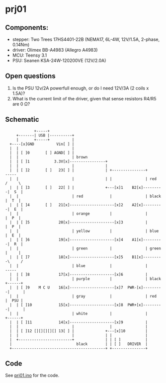 # prj01

## Components:
- stepper: Two Trees 17HS4401-22B (NEMA17, 6L-4W, 12V/1.5A, 2-phase, 0.14Nm)
- driver: Olimex BB-A4983 (Allegro A4983)
- MCU: Teensy 3.1
- PSU: Seanen KSA-24W-120200VE (12V/2.0A)

## Open questions
1. Is the PSU 12v/2A powerfull enough, or do I need 12V/3A (2 coils x 1.5A)?
2. What is the current limit of the driver, given that sense resistors R4/R5 are 0 Ω?

## Schematic
```
             +-----+                                                             
     +-------| USB |----------+                                                  
     |       +-----+          |                                                  
  +----[x]GND          Vin[ ] |                                                  
  |  |                        |                                                  
  |  | [ ]0       [ ] AGND[ ] |                                                  
  |  |                        | brown                                            
  |  | [ ]1           3.3V[x]----------------+                                   
  |  |                        |              |                                   
  |  | [ ]2       [ ]   23[ ] |              | +---------------+        -----    
  |  |                        |              | |               | red   /     \   
  |  | [ ]3       [ ]   22[ ] |              +---[x]1    B2[x]---------|  S  |   
  |  |                        | red            |               | black |  T  |   
  |  | [ ]4       [ ]   21[x]--------------------[x]2    A2[x]---------|  E  |   
  |  |                        | orange         |               |       |  P  |   
  |  | [ ]5             20[x]--------------------[x]3          |       |  P  |   
  |  |                        | yellow         |               | blue  |  E  |   
  |  | [ ]6             19[x]--------------------[x]4    A1[x]---------|  R  |   
  |  |                        | green          |               | green |     |   
  |  | [ ]7             18[x]--------------------[x]5    B1[x]---------\     /   
  |  |                        | blue           |               |        -----    
  |  | [ ]8             17[x]--------------------[x]6          |                 
  |  |                        | purple         |               | black +------+  
  |  | [ ]9    M C U    16[x]--------------------[x]7  PWR-[x]---------|      |  
  |  |                        | gray           |               | red   |  PSU |  
  |  | [ ]10            15[x]--------------------[x]8  PWR+[x]---------|      |  
  |  |                        | white          |               |       +------+  
  |  | [ ]11            14[x]--------------------[x]9          |                 
  |  |                        |                |               |                 
  |  | [ ]12 [][][][][] 13[ ] |              +---[x]10         |                 
  |  |                        |              | |               |                 
  |  +------------------------+              | | [ ]           |                 
  |                             black        | | [ ]   DRIVER  |                 
  +------------------------------------------+ +---------------+                 

```                                                                                 

## Code
See [prj01.ino](prj.ino) for the code.

